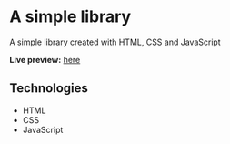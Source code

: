 # A simple library
A simple library created with HTML, CSS and JavaScript

**Live preview:** [here](https://practical-wozniak-364ef3.netlify.app)

## Technologies
* HTML
* CSS
* JavaScript
